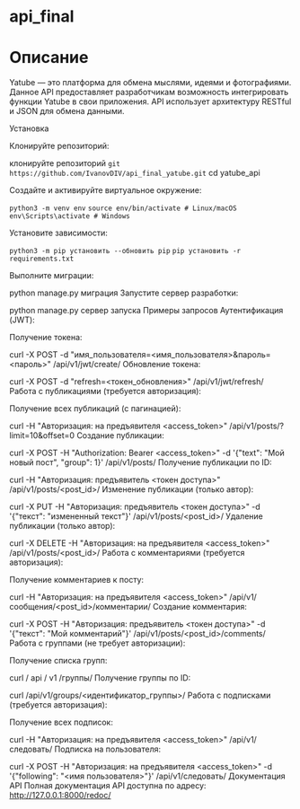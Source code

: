 # api_final
# Описание
Yatube — это платформа для обмена мыслями, идеями и фотографиями. Данное API предоставляет разработчикам возможность интегрировать функции Yatube в свои приложения. API использует архитектуру RESTful и JSON для обмена данными.

Установка

Клонируйте репозиторий:

клонируйте репозиторий 
`git https://github.com/IvanovDIV/api_final_yatube.git`
cd yatube_api

Создайте и активируйте виртуальное окружение:

`python3 -m venv env`
`source env/bin/activate # Linux/macOS`
`env\Scripts\activate # Windows`

Установите зависимости:

`python3 -m pip установить --обновить pip`
`pip установить -r requirements.txt`

Выполните миграции:

python manage.py миграция
Запустите сервер разработки:

python manage.py сервер запуска
Примеры запросов
Аутентификация (JWT):

Получение токена:

curl -X POST -d "имя_пользователя=<имя_пользователя>&пароль=<пароль>" /api/v1/jwt/create/
Обновление токена:

curl -X POST -d "refresh=<токен_обновления>" /api/v1/jwt/refresh/
Работа с публикациями (требуется авторизация):

Получение всех публикаций (с пагинацией):

curl -H "Авторизация: на предъявителя <access_token>" /api/v1/posts/?limit=10&offset=0
Создание публикации:

curl -X POST -H "Authorization: Bearer <access_token>" -d '{"text": "Мой новый пост", "group": 1}' /api/v1/posts/
Получение публикации по ID:

curl -H "Авторизация: предъявитель <токен доступа>" /api/v1/posts/<post_id>/
Изменение публикации (только автор):

curl -X PUT -H "Авторизация: предъявитель <токен доступа>" -d '{"текст": "измененный текст"}' /api/v1/posts/<post_id>/
Удаление публикации (только автор):

curl -X DELETE -H "Авторизация: на предъявителя <access_token>" /api/v1/posts/<post_id>/
Работа с комментариями (требуется авторизация):

Получение комментариев к посту:

curl -H "Авторизация: на предъявителя <access_token>" /api/v1/сообщения/<post_id>/комментарии/
Создание комментария:

curl -X POST -H "Авторизация: предъявитель <токен доступа>" -d '{"текст": "Мой комментарий"}' /api/v1/posts/<post_id>/comments/
Работа с группами (не требует авторизации):

Получение списка групп:

curl / api / v1 /группы/
Получение группы по ID:

curl /api/v1/groups/<идентификатор_группы>/
Работа с подписками (требуется авторизация):

Получение всех подписок:

curl -H "Авторизация: на предъявителя <access_token>" /api/v1/следовать/
Подписка на пользователя:

curl -X POST -H "Авторизация: на предъявителя <access_token>" -d '{"following": "<имя пользователя>"}' /api/v1/следовать/
Документация API
Полная документация API доступна по адресу: http://127.0.0.1:8000/redoc/
